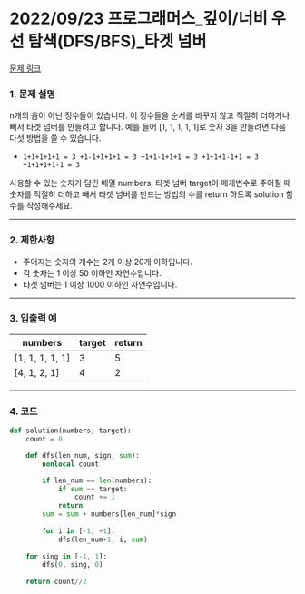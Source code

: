 # 2022/09/23 프로그래머스_깊이/너비 우선 탐색(DFS/BFS)_타겟 넘버

[문제 링크](https://school.programmers.co.kr/learn/courses/30/lessons/43165#qna)

### **1. 문제 설명**

n개의 음이 아닌 정수들이 있습니다. 이 정수들을 순서를 바꾸지 않고 적절히 더하거나 빼서 타겟 넘버를 만들려고 합니다. 예를 들어 [1, 1, 1, 1, 1]로 숫자 3을 만들려면 다음 다섯 방법을 쓸 수 있습니다.

- `1+1+1+1+1 = 3
+1-1+1+1+1 = 3
+1+1-1+1+1 = 3
+1+1+1-1+1 = 3
+1+1+1+1-1 = 3`

사용할 수 있는 숫자가 담긴 배열 numbers, 타겟 넘버 target이 매개변수로 주어질 때 숫자를 적절히 더하고 빼서 타겟 넘버를 만드는 방법의 수를 return 하도록 solution 함수를 작성해주세요.

---

### **2. 제한사항**

- 주어지는 숫자의 개수는 2개 이상 20개 이하입니다.
- 각 숫자는 1 이상 50 이하인 자연수입니다.
- 타겟 넘버는 1 이상 1000 이하인 자연수입니다.

---

### **3. 입출력 예**

| numbers | target | return |
| --- | --- | --- |
| [1, 1, 1, 1, 1] | 3 | 5 |
| [4, 1, 2, 1] | 4 | 2 |

---

### 4. 코드

```python
def solution(numbers, target):
    count = 0

    def dfs(len_num, sign, sum):
        nonlocal count

        if len_num == len(numbers):
            if sum == target:
                count += 1
            return 
        sum = sum + numbers[len_num]*sign
        
        for i in [-1, +1]:
            dfs(len_num+1, i, sum)
            
    for sing in [-1, 1]:
        dfs(0, sing, 0)
    
    return count//2
```